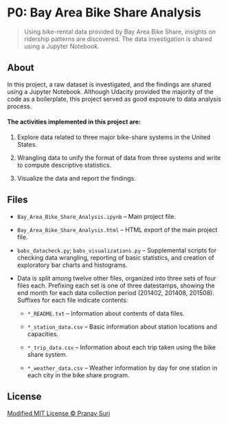 # P0: Bay Area Bike Share Analysis
> Using bike-rental data provided by Bay Area Bike Share, insights on ridership patterns are discovered. The data investigation is shared using a Jupyter Notebook.

## About
In this project, a raw dataset is investigated, and the findings are shared using a Jupyter Notebook. Although Udacity provided the majority of the code as a boilerplate, this project served as good exposure to data analysis process.

#### The activities implemented in this project are:
1. Explore data related to three major bike-share systems in the United States.

2. Wrangling data to unify the format of data from three systems and write to compute descriptive statistics.

3. Visualize the data and report the findings.

## Files
- `Bay_Area_Bike_Share_Analysis.ipynb` – Main project file.

- `Bay_Area_Bike_Share_Analysis.html` – HTML export of the main project file.

- `babs_datacheck.py`; `babs_visualizations.py` – Supplemental scripts for checking data wrangling, reporting of basic statistics, and creation of exploratory bar charts and histograms.

- Data is split among twelve other files, organized into three sets of four files each. Prefixing each set is one of three datestamps, showing the end month for each data collection period (201402, 201408, 201508). Suffixes for each file indicate contents:

  - `*_README.txt` – Information about contents of data files.

  - `*_station_data.csv` – Basic information about station locations and capacities.

  - `*_trip_data.csv` – Information about each trip taken using the bike share system.

  - `*_weather_data.csv` – Weather information by day for one station in each city in the bike share program.

## License
[Modified MIT License © Pranav Suri](/License.txt)
